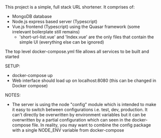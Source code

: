 This project is a simple, full stack URL shortener. It comprises of:
- MongoDB database
- Node.js express based server (Typescript)
- Vue.js frontend (Typescript) using the Quasar framework (some irrelevant boilerplate still remains)
    - 'short-url-list.vue' and 'Index.vue' are the only files that contain the simple UI (everything else can be ignored)

The top level docker-compose.yml file allows all services to be built and started

SETUP:
- docker-compose up
- Web interface should load up on localhost:8080 (this can be changed in Docker compose)

NOTES:
- The server is using the node "config" module which is intended to make it easy to switch between configurations i.e. 
test, dev, production. It can't directly be overwritten by environment variables but it can be overwritten by a partial
configuration which can seen in the docker-compose file. In reality, you may want to combine the config package
with a single NODE_ENV variable from docker-compose
